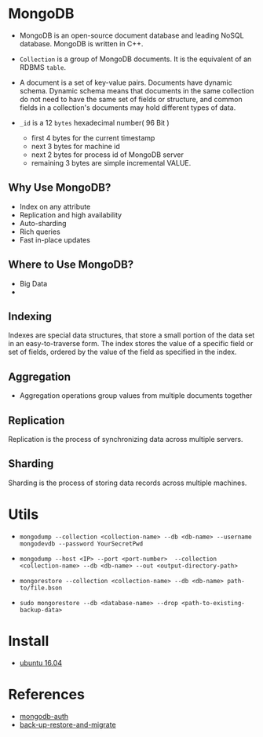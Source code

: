 # MongoDB
+ MongoDB is an open-source document database and leading NoSQL database. MongoDB is written in C++.

+ `Collection` is a group of MongoDB documents. It is the equivalent of an RDBMS `table`.

+ A document is a set of key-value pairs. Documents have dynamic schema. Dynamic schema means that documents in the same collection do not need to have the same set of fields or structure, and common fields in a collection's documents may hold different types of data.

+ `_id` is a 12 `bytes` hexadecimal number( 96 Bit )
  - first 4 bytes for the current timestamp
  - next 3 bytes for machine id
  - next 2 bytes for process id of MongoDB server
  - remaining 3 bytes are simple incremental VALUE.

## Why Use MongoDB?
+ Index on any attribute
+ Replication and high availability
+ Auto-sharding
+ Rich queries
+ Fast in-place updates

## Where to Use MongoDB?
+ Big Data
+

## Indexing
Indexes are special data structures, that store a small portion of the data set in an easy-to-traverse form. The index stores the value of a specific field or set of fields, ordered by the value of the field as specified in the index.

## Aggregation
+ Aggregation operations group values from multiple documents together


## Replication
Replication is the process of synchronizing data across multiple servers.

## Sharding
Sharding is the process of storing data records across multiple machines.

# Utils
+ `mongodump --collection <collection-name> --db <db-name> --username mongodevdb --password YourSecretPwd`


+ `mongodump --host <IP> --port <port-number>  --collection <collection-name> --db <db-name> --out <output-directory-path>`


+ `mongorestore --collection <collection-name> --db <db-name> path-to/file.bson`

+ `sudo mongorestore --db <database-name> --drop <path-to-existing-backup-data>`

# Install
+ [ubuntu 16.04](https://www.digitalocean.com/community/tutorials/how-to-install-mongodb-on-ubuntu-16-04)

# References
+ [mongodb-auth](https://ianlondon.github.io/blog/mongodb-auth/)
+ [back-up-restore-and-migrate](https://www.digitalocean.com/community/tutorials/how-to-back-up-restore-and-migrate-a-mongodb-database-on-ubuntu-14-04)
